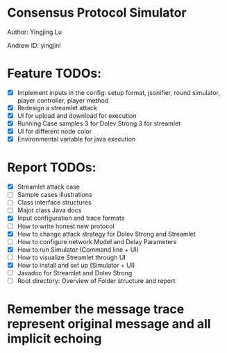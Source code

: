 # Consensus Protocol Simulator

Author: Yingjing Lu

Andrew ID: yingjinl

# Feature TODOs:
- [x] Implement inputs in the config: setup format, jsonifier, round simulator, player controller, player method
- [x] Redesign a streamlet attack
- [x] UI for upload and download for execution
- [x] Running Case samples 3 for Dolev Strong 3 for streamlet
- [x] UI for different node color
- [x] Environmental variable for java execution

# Report TODOs:
- [x] Streamlet attack case
- [ ] Sample cases illustrations
- [ ] Class interface structures
- [ ] Major class Java docs
- [x] Input configuration and trace formats 
- [ ] How to write honest new protocol
- [x] How to change attack strategy for Dolev Strong and Streamlet
- [ ] How to configure network Model and Delay Parameters
- [x] How to run Simulator (Command line + UI)
- [ ] How to visualize Streamlet through UI
- [x] How to install and set up (Simulator + UI)
- [ ] Javadoc for Streamlet and Dolev Strong
- [ ] Root directory: Overview of Folder structure and report

# Remember the message trace represent original message and all implicit echoing